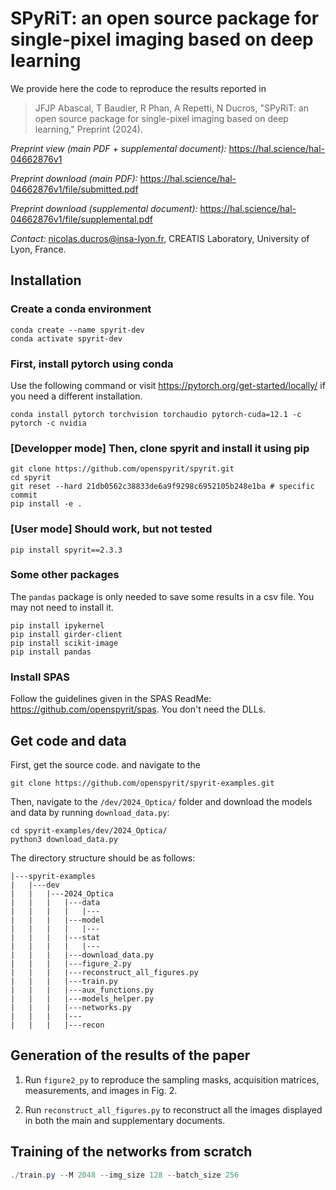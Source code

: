 # SPyRiT: an open source package for single-pixel imaging based on deep learning

We provide here the code to reproduce the results reported in

> JFJP Abascal, T Baudier, R Phan, A Repetti, N Ducros, "SPyRiT: an open source package for single-pixel imaging based on deep learning," Preprint (2024). 

*Preprint view (main PDF + supplemental document):* https://hal.science/hal-04662876v1

*Preprint download (main PDF):* https://hal.science/hal-04662876v1/file/submitted.pdf

*Preprint download (supplemental document):* https://hal.science/hal-04662876v1/file/supplemental.pdf

*Contact:* nicolas.ducros@insa-lyon.fr, CREATIS Laboratory, University of Lyon, France.

## Installation
### Create a conda environment
```shell
conda create --name spyrit-dev
conda activate spyrit-dev
```
### First, install pytorch using conda
Use the following command or visit https://pytorch.org/get-started/locally/ if you need a different installation.
```shell
conda install pytorch torchvision torchaudio pytorch-cuda=12.1 -c pytorch -c nvidia
```

### [Developper mode] Then, clone spyrit and install it using pip
```shell
git clone https://github.com/openspyrit/spyrit.git
cd spyrit
git reset --hard 21db0562c38833de6a9f9298c6952105b248e1ba # specific commit
pip install -e .
```
### [User mode] Should work, but not tested
```shell
pip install spyrit==2.3.3
```

### Some other packages
The `pandas` package is only needed to save some results in a csv file. You may not need to install it.
```shell
pip install ipykernel
pip install girder-client
pip install scikit-image
pip install pandas
```

### Install SPAS
Follow the guidelines given in the SPAS ReadMe: https://github.com/openspyrit/spas. You don't need the DLLs.

## Get code and data
First, get the source code. and navigate to the

```shell
git clone https://github.com/openspyrit/spyrit-examples.git
```

Then, navigate to the `/dev/2024_Optica/` folder and download the models and data by running `download_data.py`:
```shell
cd spyrit-examples/dev/2024_Optica/ 
python3 download_data.py
```

The directory structure should be as follows:

```
|---spyrit-examples
|   |---dev
|   |   |---2024_Optica
|   |   |   |---data
|   |   |   |   |---
|   |   |   |---model
|   |   |   |   |---
|   |   |   |---stat
|   |   |   |   |---
|   |   |   |---download_data.py
|   |   |   |---figure_2.py
|   |   |   |---reconstruct_all_figures.py
|   |   |   |---train.py
|   |   |   |---aux_functions.py
|   |   |   |---models_helper.py
|   |   |   |---networks.py
|   |   |   |---
|   |   |   |---recon
```

## Generation of the results of the paper
1. Run `figure2_py` to reproduce the sampling masks, acquisition matrices, measurements, and images in Fig. 2.

1. Run `reconstruct_all_figures.py` to reconstruct all the images displayed in both the main and supplementary documents.

## Training of the networks from scratch
```powershell
./train.py --M 2048 --img_size 128 --batch_size 256
```